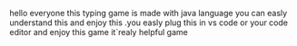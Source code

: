 hello everyone this typing game is made with java language you can easly understand this 
and enjoy this .you easly plug this in vs code or your code editor and enjoy this game
it`realy helpful game 
